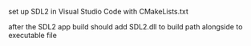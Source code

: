 set up SDL2 in Visual Studio Code with CMakeLists.txt

after the SDL2 app build should add SDL2.dll to build path alongside to executable file